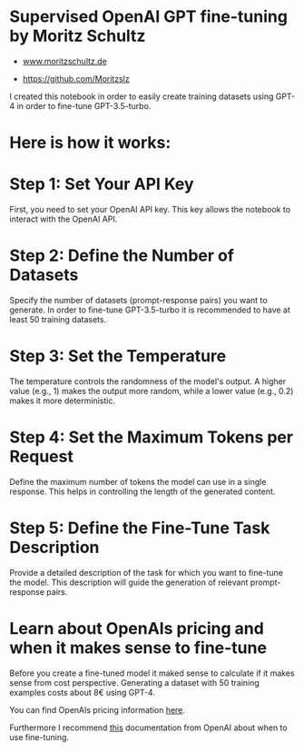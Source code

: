 # Supervised OpenAI GPT fine-tuning by Moritz Schultz

*   www.moritzschultz.de

*   https://github.com/Moritzslz


I created this notebook in order to easily create training datasets using GPT-4 in order to fine-tune GPT-3.5-turbo.


# Here is how it works:

# Step 1: Set Your API Key

First, you need to set your OpenAI API key. This key allows the notebook to interact with the OpenAI API.

# Step 2: Define the Number of Datasets

Specify the number of datasets (prompt-response pairs) you want to generate. In order to fine-tune GPT-3.5-turbo it is recommended to have at least 50 training datasets.

# Step 3: Set the Temperature

The temperature controls the randomness of the model's output. A higher value (e.g., 1) makes the output more random, while a lower value (e.g., 0.2) makes it more deterministic.

# Step 4: Set the Maximum Tokens per Request

Define the maximum number of tokens the model can use in a single response. This helps in controlling the length of the generated content.

# Step 5: Define the Fine-Tune Task Description

Provide a detailed description of the task for which you want to fine-tune the model. This description will guide the generation of relevant prompt-response pairs.



# Learn about OpenAIs pricing and when it makes sense to fine-tune

Before you create a fine-tuned model it maked sense to calculate if it makes sense from cost perspective. Generating a dataset with 50 training examples costs about 8€ using GPT-4.

You can find OpenAIs pricing information [here](https://openai.com/api/pricing/).

Furthermore I recommend [this](https://platform.openai.com/docs/guides/fine-tuning/when-to-use-fine-tuning) documentation from OpenAI about when to use fine-tuning.
